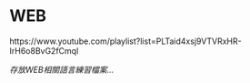 <h1>WEB</h1>
<p>https://www.youtube.com/playlist?list=PLTaid4xsj9VTVRxHR-IrH6o8BvG2fCmql</p>
<p><em>存放WEB相關語言練習檔案...</p>
